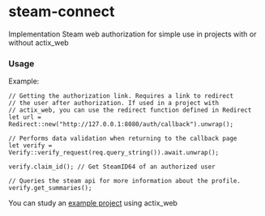 # steam-connect

Implementation Steam web authorization for simple use in projects with or without actix_web

### Usage

Example:
```
// Getting the authorization link. Requires a link to redirect
// the user after authorization. If used in a project with
// actix_web, you can use the redirect function defined in Redirect
let url = Redirect::new("http://127.0.0.1:8080/auth/callback").unwrap();

// Performs data validation when returning to the callback page
let verify = Verify::verify_request(req.query_string()).await.unwrap();

verify.claim_id(); // Get SteamID64 of an authorized user

// Queries the steam api for more information about the profile.
verify.get_summaries();
```

You can study an [example project](https://github.com/AspectUnk/steam-connect-rs/blob/main/examples/actix.rs) using actix_web